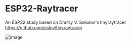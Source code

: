 # ESP32-Raytracer

An ESP32 study based on Dmitry V. Sokolov's tinyraytracer https://github.com/ssloy/tinyraytracer

![image](https://user-images.githubusercontent.com/1893754/51555993-42acae80-1e79-11e9-837e-f5687ee09e0a.png)

